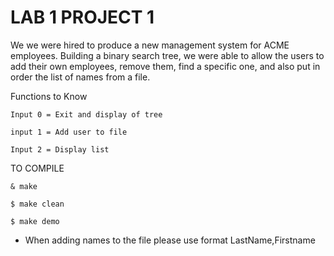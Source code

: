 LAB 1 PROJECT 1
================

We we were hired to produce a new management system for ACME employees.
Building a binary search tree, we were able to allow the users to add their own employees, remove them, find a specific one, and also put in order the list of names from a file.


Functions to Know

```
Input 0 = Exit and display of tree

```
```
input 1 = Add user to file

```
```
Input 2 = Display list

```


TO COMPILE

```
& make
```
```
$ make clean
```
```
$ make demo
```
* When adding names to the file please use format LastName,Firstname